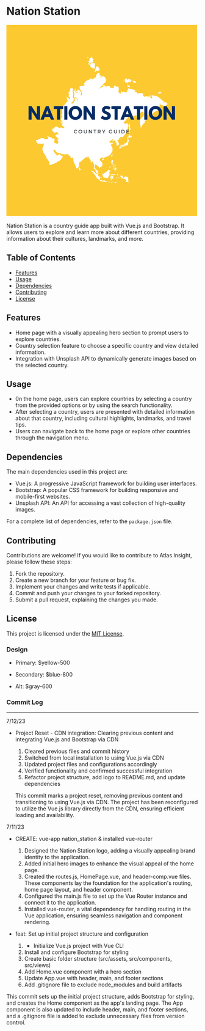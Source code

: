 # Nation Station

![Nation Station Logo](src/assets/logo/nation_station.png)

Nation Station is a country guide app built with Vue.js and Bootstrap. It allows users to explore and learn more about different countries, providing information about their cultures, landmarks, and more.

## Table of Contents

- [Features](#features)
- [Usage](#usage)
- [Dependencies](#dependencies)
- [Contributing](#contributing)
- [License](#license)

## Features

- Home page with a visually appealing hero section to prompt users to explore countries.
- Country selection feature to choose a specific country and view detailed information.
- Integration with Unsplash API to dynamically generate images based on the selected country.

## Usage

- 0n the home page, users can explore countries by selecting a country from the provided options or by using the search functionality.
- After selecting a country, users are presented with detailed information about that country, including cultural highlights, landmarks, and travel tips.
- Users can navigate back to the home page or explore other countries through the navigation menu.

## Dependencies

The main dependencies used in this project are:

- Vue.js: A progressive JavaScript framework for building user interfaces.
- Bootstrap: A popular CSS framework for building responsive and mobile-first websites.
- Unsplash API: An API for accessing a vast collection of high-quality images.

For a complete list of dependencies, refer to the `package.json` file.

## Contributing

Contributions are welcome! If you would like to contribute to Atlas Insight, please follow these steps:

1. Fork the repository.
2. Create a new branch for your feature or bug fix.
3. Implement your changes and write tests if applicable.
4. Commit and push your changes to your forked repository.
5. Submit a pull request, explaining the changes you made.

## License

This project is licensed under the [MIT License](LICENSE).

### Design

- Primary: $yellow-500

- Secondary: $blue-800

- Alt: $gray-600

### Commit Log

---

7/12/23

- Project Reset - CDN integration: Clearing previous content and integrating Vue.js and Bootstrap via CDN

  1. Cleared previous files and commit history
  2. Switched from local installation to using Vue.js via CDN
  3. Updated project files and configurations accordingly
  4. Verified functionality and confirmed successful integration
  5. Refactor project structure, add logo to README.md, and update dependencies

   This commit marks a project reset, removing previous content and transitioning to using Vue.js via CDN. The project has been reconfigured to utilize the Vue.js library directly from the CDN, ensuring efficient loading and availability.

7/11/23

- CREATE: vue-app nation_station & installed vue-router

  1. Designed the Nation Station logo, adding a visually appealing brand identity to the application.
  2. Added initial hero images to enhance the visual appeal of the home page.
  3. Created the routes.js, HomePage.vue, and header-comp.vue files. These components lay the foundation for the application's routing, home page layout, and header component.
  4. Configured the main.js file to set up the Vue Router instance and connect it to the application.
  5. Installed vue-router, a vital dependency for handling routing in the Vue application, ensuring seamless navigation and component rendering.

- feat: Set up initial project structure and configuration
  1. - Initialize Vue.js project with Vue CLI
  2. Install and configure Bootstrap for styling
  3. Create basic folder structure (src/assets, src/components, src/views)
  4. Add Home.vue component with a hero section
  5. Update App.vue with header, main, and footer sections
  6. Add .gitignore file to exclude node_modules and build artifacts

This commit sets up the initial project structure, adds Bootstrap for styling, and creates the Home component as the app's landing page. The App component is also updated to include header, main, and footer sections, and a .gitignore file is added to exclude unnecessary files from version control.
